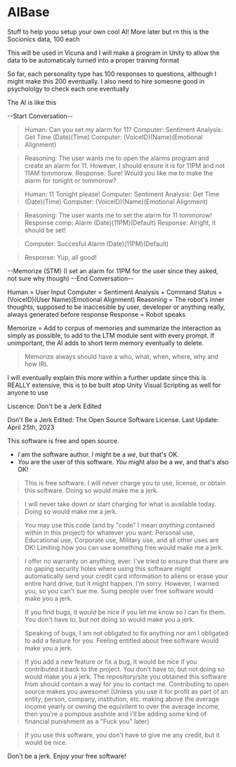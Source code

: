 # AIBase

Stuff to help yoou setup your own cool AI! More later but rn this is the Socionics data, 100 each

This will be used in Vicuna and I will make a program in Unity to allow the data to be automaticaly turned into a proper training format

So far, each personality type has 100 responses to questions, although I might make this 200 eventually. I also need to hire someone good in psychololgy to check each one eventually

The AI is like this

--Start Conversation--
> Human: Can you set my alarm for 11?
> Computer: Sentiment Analysis: Get Time (Date)(Time)
> Computer: (VoiceID)(Name)(Emotional Alignment)

> Reasoning: The user wants me to open the alarms program and create an alarm for 11. However, I should ensure it is for 11PM and not 11AM tommorow.
> Response: Sure! Would you like me to make the alarm for tonight or tommorow?


> Human: 11 Tonight please!
> Computer: Sentiment Analysis: Get Time (Date)(Time)
> Computer: (VoiceID)(Name)(Emotional Alignment)

> Reasoning: The user wants me to set the alarm for 11 tommorow!
> Response comp: Alarm (Date)(11PM)(Default)
> Response: Alright, it should be set!

> Computer: Succesful Alarm (Date)(11PM)(Default)

> Response: Yup, all good!

--Memorize (STM) (I set an alarm for 11PM for the user since they asked, not sure why though)
--End Conversation--

Human = User Input
Computer = Sentiment Analysis + Command Status + (VoiceID)(User Name)(Emotional Alignment)
Reasoning = The robot's inner thoughts, supposed to be inaccesible by user, developer or anything really, always generated before response
Response = Robot speaks

Memorize = Add to corpus of memories and summarize the interaction as simply as possible, to add to the LTM module sent with every prompt. If unimportant, the AI adds to short term memory eventually to delete.
> Memorize always should have a who, what, when, where, why and how IRL

I will eventually explain this more within a further update since this is REALLY extensive, this is to be built atop Unity Visual Scripting as well for anyone to use













Liscence: Don't be a Jerk Edited

Don't Be a Jerk Edited: The Open Source Software License.
Last Update: April 25th, 2023

This software is free and open source.

- *I* am the software author. *I* might be a *we*, but that's OK.
- *You* are the user of this software. *You* might also be a *we*, and that's also OK!

> This is free software.  I will never charge you to use, license, or obtain this software.  Doing so would make me a jerk.

> I will never take down or start charging for what is available today.  Doing so would make me a jerk.

> You may use this code (and by "code" I mean *anything* contained within in this project) for whatever you want.  Personal use, Educational use, Corporate use, Military use, and all other uses are OK!  Limiting how you can use something free would make me a jerk.

> I offer no warranty on anything, ever.  I've tried to ensure that there are no gaping security holes where using this software might automatically send your credit card information to aliens or erase your entire hard drive, but it might happen.  I'm sorry.  However, I warned you, so you can't sue me.  Suing people over free software would make you a jerk.

> If you find bugs, it would be nice if you let me know so I can fix them.  You don't have to, but not doing so would make you a jerk.

> Speaking of bugs, I am not obligated to fix anything nor am I obligated to add a feature for you.  Feeling entitled about free software would make you a jerk.

> If you add a new feature or fix a bug, it would be nice if you contributed it back to the project.  You don't have to, but not doing so would make you a jerk.   The repository/site you obtained this software from should contain a way for you to contact me.  Contributing to open source makes you awesome! (Unless you use it for profit as part of an entity, person, company, institution, etc. making above the average income yearly or owning the equivilent to over the average income, then you're a pompous asshole and i'll be adding some kind of financial punishment as a "Fuck you" later)

> If you use this software, you don't have to give me any credit, but it would be nice.

Don't be a jerk.
Enjoy your free software!
